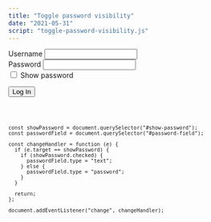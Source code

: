 ```yaml
---
title: "Toggle password visibility"
date: "2021-05-31"
script: "toggle-password-visibility.js"
---
```


<form class="flow">
  <div class="field">
    <label for="username">
    <span class="field-label">Username</span>  
    </label>
    <input type="text" name="username" id="username">
  </div>
  <div class="field">
    <label for="password">
      <span class="field-label">Password</span>
      <span class="field-hint"></span>
    </label>
    <input type="password" name="password" id="password-field">
  </div>
  <div class="field-checkbox">
    <label for="show-password">
      <input type="checkbox" name="show-passwords" id="show-password">
      <span class="field-label">Show password</span>
    </label>
  </div>
  <p>
    <button type="submit">Log In</button>
  </p>
</form>
<pre>
  <code>

    const showPassword = document.querySelector("#show-password");
    const passwordField = document.querySelector("#password-field");

    const changeHandler = function (e) {
      if (e.target == showPassword) {
        if (showPassword.checked) {
          passwordField.type = "text";
        } else {
          passwordField.type = "password";
        }
      }

      return;
    };

    document.addEventListener("change", changeHandler);

  </code>
</pre>
